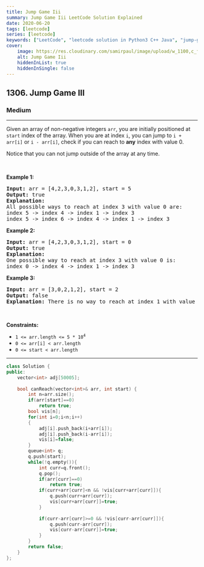 ```yaml
---
title: Jump Game Iii
summary: Jump Game Iii LeetCode Solution Explained
date: 2020-06-20
tags: [leetcode]
series: [leetcode]
keywords: ["LeetCode", "leetcode solution in Python3 C++ Java", "jump-game-iii LeetCode Solution Explained"]
cover:
    image: https://res.cloudinary.com/samirpaul/image/upload/w_1100,c_fit,co_rgb:FFFFFF,l_text:Arial_75_bold:Jump Game Iii - Solution Explained/problem-solving.webp
    alt: Jump Game Iii
    hiddenInList: true
    hiddenInSingle: false
---
```



<h2>1306. Jump Game III</h2><h3>Medium</h3><hr><div><p>Given an array of non-negative integers <code>arr</code>, you are initially positioned at <code>start</code>&nbsp;index of the array. When you are at index <code>i</code>, you can jump&nbsp;to <code>i + arr[i]</code> or <code>i - arr[i]</code>, check if you can reach to <strong>any</strong> index with value 0.</p>

<p>Notice that you can not jump outside of the array at any time.</p>

<p>&nbsp;</p>
<p><strong>Example 1:</strong></p>

<pre><strong>Input:</strong> arr = [4,2,3,0,3,1,2], start = 5
<strong>Output:</strong> true
<strong>Explanation:</strong> 
All possible ways to reach at index 3 with value 0 are: 
index 5 -&gt; index 4 -&gt; index 1 -&gt; index 3 
index 5 -&gt; index 6 -&gt; index 4 -&gt; index 1 -&gt; index 3 
</pre>

<p><strong>Example 2:</strong></p>

<pre><strong>Input:</strong> arr = [4,2,3,0,3,1,2], start = 0
<strong>Output:</strong> true 
<strong>Explanation: 
</strong>One possible way to reach at index 3 with value 0 is: 
index 0 -&gt; index 4 -&gt; index 1 -&gt; index 3
</pre>

<p><strong>Example 3:</strong></p>

<pre><strong>Input:</strong> arr = [3,0,2,1,2], start = 2
<strong>Output:</strong> false
<strong>Explanation: </strong>There is no way to reach at index 1 with value 0.
</pre>

<p>&nbsp;</p>
<p><strong>Constraints:</strong></p>

<ul>
	<li><code>1 &lt;= arr.length &lt;= 5 * 10<sup>4</sup></code></li>
	<li><code>0 &lt;= arr[i] &lt;&nbsp;arr.length</code></li>
	<li><code>0 &lt;= start &lt; arr.length</code></li>
</ul>
</div>

---




```cpp
class Solution {
public:
    vector<int> adj[50005];
    
    bool canReach(vector<int>& arr, int start) {
        int n=arr.size();
        if(arr[start]==0)
            return true;
        bool vis[n];
        for(int i=0;i<n;i++)
        {
            adj[i].push_back(i+arr[i]);
            adj[i].push_back(i-arr[i]);
            vis[i]=false;
        }
        queue<int> q;
        q.push(start);
        while(!q.empty()){
            int curr=q.front();
            q.pop();
            if(arr[curr]==0)
                return true;
            if(curr+arr[curr]<n && !vis[curr+arr[curr]]){
                q.push(curr+arr[curr]);
                vis[curr+arr[curr]]=true;
            }
                
            if(curr-arr[curr]>=0 && !vis[curr-arr[curr]]){
                q.push(curr-arr[curr]);
                vis[curr-arr[curr]]=true;
            }
        }
        return false;
    }
};
```
